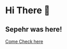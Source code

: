 <link rel="stylesheet" href="css/main.css">

# Hi There 👋

## Sepehr was here!

[Come Check here](https://github.com/SepehrSeifiZarei)
